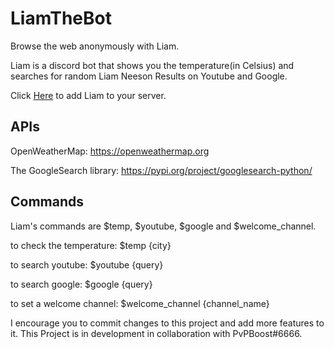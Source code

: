 # LiamTheBot
Browse the web anonymously with Liam.

Liam is a discord bot that shows you the temperature(in Celsius) and searches for random Liam Neeson Results on Youtube and Google. 

Click [Here](https://discord.com/oauth2/authorize?client_id=835110826061856798&permissions=8&scope=bot) to add Liam to your server.

## APIs
OpenWeatherMap: https://openweathermap.org

The GoogleSearch library: https://pypi.org/project/googlesearch-python/

## Commands
Liam's commands are $temp, $youtube, $google and $welcome_channel.

to check the temperature:
$temp {city}

to search youtube:
$youtube {query}

to search google:
$google {query}

to set a welcome channel:
$welcome_channel {channel_name}


I encourage you to commit changes to this project and add more features to it.
This Project is in development in collaboration with PvPBoost#6666.
